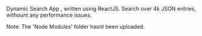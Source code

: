 Dynamic Search App , written using ReactJS.
Search over 4k JSON entries, withount any performance issues.

Note: The 'Node Modules' folder hasnt been uploaded.

